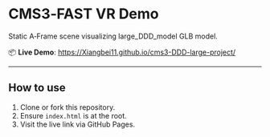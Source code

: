 # CMS3‑FAST VR Demo

Static A‑Frame scene visualizing large_DDD_model GLB model.

📦 **Live Demo**: https://Xiangbei11.github.io/cms3-DDD-large-project/

---

## How to use

1. Clone or fork this repository.
2. Ensure `index.html` is at the root.
3. Visit the live link via GitHub Pages.
